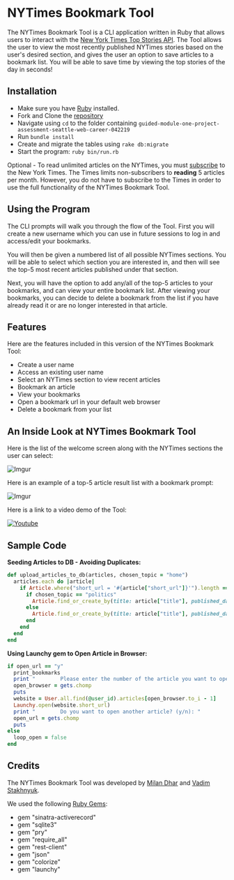 # NYTimes Bookmark Tool

The NYTimes Bookmark Tool is a CLI application written in Ruby that allows users to interact with the [New York Times Top Stories API](https://developer.nytimes.com/docs/top-stories-product/1/overview). The Tool allows the user to view the most recently published NYTimes stories based on the user's desired section, and gives the user an option to save articles to a bookmark list. You will be able to save time by viewing the top stories of the day in seconds!

## Installation

* Make sure you have [Ruby](https://www.ruby-lang.org/en/documentation/installation/) installed.
* Fork and Clone the [repository](https://github.com/milandhar/guided-module-one-project-assessment-seattle-web-career-042219)
* Navigate using `cd` to the folder containing `guided-module-one-project-assessment-seattle-web-career-042219`
* Run `bundle install`
* Create and migrate the tables using `rake db:migrate`
* Start the program: `ruby bin/run.rb`

Optional - To read unlimited articles on the NYTimes, you must [subscribe](https://www.nytimes.com/subscription?campaignId=6W74R&&redirect_uri=https%3A%2F%2Fwww.nytimes.com%2F) to the New York Times. The Times limits non-subscribers to **reading** 5 articles per month. However, you do not have to subscribe to the Times in order to use the full functionality of the NYTimes Bookmark Tool.

## Using the Program

The CLI prompts will walk you through the flow of the Tool. First you will create a new username which you can use in future sessions to log in and access/edit your bookmarks.

You will then be given a numbered list of all possible NYTimes sections. You will be able to select which section you are interested in, and then will see the top-5 most recent articles published under that section.

Next, you will have the option to add any/all of the top-5 articles to your bookmarks, and can view your entire bookmark list. After viewing your bookmarks, you can decide to delete a bookmark from the list if you have already read it or are no longer interested in that article.

## Features

Here are the features included in this version of the NYTimes Bookmark Tool:
* Create a user name
* Access an existing user name
* Select an NYTimes section to view recent articles
* Bookmark an article
* View your bookmarks
* Open a bookmark url in your default web browser
* Delete a bookmark from your list


## An Inside Look at NYTimes Bookmark Tool


Here is the list of the welcome screen along with the NYTimes sections the user can select:

![Imgur](https://i.imgur.com/aZSWato.png)


Here is an example of a top-5 article result list with a bookmark prompt:

![Imgur](https://i.imgur.com/3JOpySF.png)


Here is a link to a video demo of the Tool:

[![Youtube](https://img.youtube.com/vi/3lnWob63pY4/0.jpg)](https://www.youtube.com/watch?v=3lnWob63pY4)

## Sample Code

**Seeding Articles to DB - Avoiding Duplicates:**
```ruby
def upload_articles_to_db(articles, chosen_topic = "home")
  articles.each do |article|
    if Article.where("short_url = '#{article["short_url"]}'").length == 0
      if chosen_topic == "politics"
        Article.find_or_create_by(title: article["title"], published_date: article["published_date"], short_url: article["short_url"], section: article["subsection"], byline: article["byline"], abstract: article["abstract"])
      else
        Article.find_or_create_by(title: article["title"], published_date: article["published_date"], short_url: article["short_url"], section: article["section"], byline: article["byline"], abstract: article["abstract"])
      end
    end
  end
end
```


**Using Launchy gem to Open Article in Browser:**
```ruby
if open_url == "y"
  print_bookmarks
  print "        Please enter the number of the article you want to open (1-#{User.all.find(@user_id).articles.length}): "
  open_browser = gets.chomp
  puts
  website = User.all.find(@user_id).articles[open_browser.to_i - 1]
  Launchy.open(website.short_url)
  print "        Do you want to open another article? (y/n): "
  open_url = gets.chomp
  puts
else
  loop_open = false
end
```


## Credits
The NYTimes Bookmark Tool was developed by [Milan Dhar](https://github.com/milandhar) and [Vadim Stakhnyuk](https://github.com/VadimS4).

We used the following [Ruby Gems](https://rubygems.org/):
* gem "sinatra-activerecord"
* gem "sqlite3"
* gem "pry"
* gem "require_all"
* gem "rest-client"
* gem "json"
* gem "colorize"
* gem "launchy"
